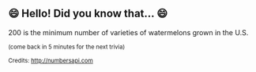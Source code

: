 ## 😄 Hello! Did you know that... 😄
200 is the minimum number of varieties of watermelons grown in the U.S.

<sup>(come back in 5 minutes for the next trivia)</sup>


<sup>Credits: http://numbersapi.com</sup>
